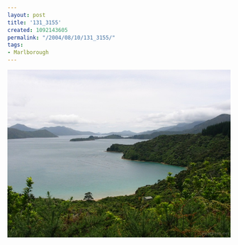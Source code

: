 ```yaml
---
layout: post
title: '131_3155'
created: 1092143605
permalink: "/2004/08/10/131_3155/"
tags:
- Marlborough
---
```


<img src="/image/images/131_3155-1119.jpg"/>


